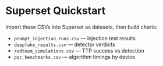# Superset Quickstart

Import these CSVs into Superset as datasets, then build charts:
- `prompt_injection_runs.csv` — injection test results
- `deepfake_results.csv` — detector verdicts
- `redteam_simulations.csv` — TTP success vs detection
- `pqc_benchmarks.csv` — algorithm timings by device
